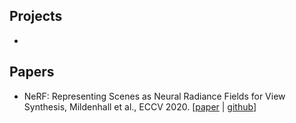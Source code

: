 

## Projects
- 

## Papers
- NeRF: Representing Scenes as Neural Radiance Fields for View Synthesis,  Mildenhall et al., ECCV 2020. [[paper](https://www.matthewtancik.com/nerf) | [github](https://github.com/bmild/nerf)]
